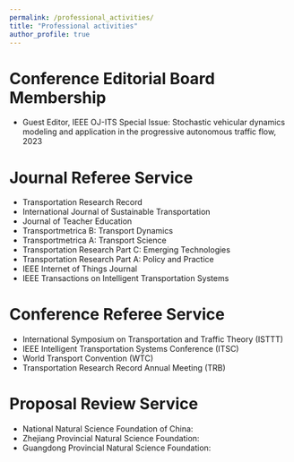 ```yaml
---
permalink: /professional_activities/
title: "Professional activities"
author_profile: true
---
```


Conference Editorial Board Membership 
=======
* Guest Editor, IEEE OJ-ITS Special lssue: Stochastic vehicular dynamics modeling and application in the progressive autonomous traffic flow, 2023

Journal Referee Service
=======
* Transportation Research Record
* International Journal of Sustainable Transportation
* Journal of Teacher Education
* Transportmetrica B: Transport Dynamics
* Transportmetrica A: Transport Science
* Transportation Research Part C: Emerging Technologies
* Transportation Research Part A: Policy and Practice
* IEEE Internet of Things Journal
* IEEE Transactions on Intelligent Transportation Systems

Conference Referee Service
========
* International Symposium on Transportation and Traffic Theory (ISTTT)
* IEEE Intelligent Transportation Systems Conference (ITSC)
* World Transport Convention (WTC)
* Transportation Research Record Annual Meeting (TRB)

Proposal Review Service
========
* National Natural Science Foundation of China:
* Zhejiang Provincial Natural Science Foundation:
* Guangdong Provincial Natural Science Foundation:
